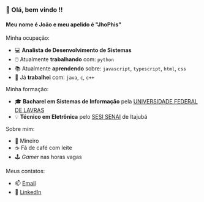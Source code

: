 ### 👋 Olá, bem vindo !!
#### Meu nome é João e meu apelido é "JhoPhis"

Minha ocupação:
- 💻 **Analista de Desenvolvimento de Sistemas**<br>
- 🖱️ Atualmente **trabalhando** com: `python`
- 📚 Atualmente **aprendendo** sobre: `javascript`, `typescript`, `html`, `css`
- 💼 Já **trabalhei** com: `java`, `c`, `c++`

Minha formação:
- 🎓 **Bacharel em Sistemas de Informação** pela [UNIVERSIDADE FEDERAL DE LAVRAS](https://ufla.br/)
- 💡 **Técnico em Eletrônica** pelo [SESI SENAI](https://www.fiemg.com.br/unidades/sesi-senai-itajuba-cfp-aureliano-chaves/) de Itajubá

Sobre mim:
- 🔺 Mineiro
- ☕ Fã de café com leite
- 🕹️ *Gamer* nas horas vagas

Meus contatos:
- 📫 [Email](mailto:joaopliniosiqueira@gmail.com?subject=Olá%20João%20Plínio)
- 💬 [LinkedIn](https://www.linkedin.com/in/joaopliniosiqueira/)

